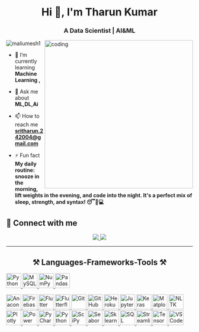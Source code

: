 <h1 align="center">Hi 👋, I'm  Tharun Kumar</h1>
<h3 align="center">A Data Scientist | AI&ML </h3>

<image align="right" alt="coding" width="400" src="https://user-images.githubusercontent.com/55389276/140866485-8fb1c876-9a8f-4d6a-98dc-08c4981eaf70.gif">
<p align="left"> <img src="https://komarev.com/ghpvc/?username=maliumesh1&label=Profile%20views&color=0e75b6&style=flat" alt="maliumesh1" /> </p>

- 🌱 I’m currently learning **Machine Learning ,**

- 💬 Ask me about **ML,DL,Ai**

- 📫 How to reach me **sritharun.242004@gmail.com**

- ⚡ Fun fact **My daily routine: snooze in the morning, lift weights in the evening, and code into the night. It's a perfect mix of sleep, strength, and syntax! 😴💪💻**

## 🤝 Connect with me
</div>
 
<div align="center"> 
  <a href="mailto:sritharun.242004@gmail.com">
    <img src="https://img.shields.io/badge/Gmail-333333?style=for-the-badge&logo=gmail&logoColor=red" />
  </a>
  <a href="https://www.linkedin.com/in/tharunkumarl" target="_blank">
    <img src="https://img.shields.io/badge/LinkedIn-0077B5?style=for-the-badge&logo=linkedin&logoColor=white" target="_blank" />
  </a>
</div>
<hr/>
 
<h2 align="center">⚒️ Languages-Frameworks-Tools ⚒️</h2>
 </a>
  <a href="https://www.python.org/" target="_blank" rel="noreferrer">
    <img src="https://img.icons8.com/color/48/python--v1.png" alt="Python" width="40" height="40"/>
  </a>
  <a href="https://www.mysql.com/" target="_blank" rel="noreferrer">
    <img src="https://img.icons8.com/?size=100&id=UFXRpPFebwa2&format=png&color=000000" alt="MySQL" width="40" height="40"/>
  </a>
  <a href="https://numpy.org/" target="_blank" rel="noreferrer">
    <img src="https://img.icons8.com/color/48/numpy.png" alt="NumPy" width="40" height="40"/>
    </a>
  <a href="https://pandas.pydata.org/" target="_blank" rel="noreferrer">
    <img src="https://img.icons8.com/color/48/pandas.png" alt="Pandas" width="40" height="40"/>

<p align="left">
  <a href="https://www.anaconda.com/" target="_blank" rel="noreferrer">
    <img src="URL_to_Anaconda_logo.png" alt="Anaconda" width="40" height="40"/>
  </a>
  <a href="https://firebase.google.com/" target="_blank" rel="noreferrer">
    <img src="URL_to_firebase.png" alt="Firebase" width="40" height="40"/>
  </a>
  <a href="https://flutter.dev/" target="_blank" rel="noreferrer">
    <img src="URL_to_flutterf.png" alt="Flutter" width="40" height="40"/>
  </a>
  <a href="https://flutterflow.io/" target="_blank" rel="noreferrer">
    <img src="URL_to_Flutterflow_Logo.webp" alt="Flutterflow" width="40" height="40"/>
  </a>
  <a href="https://git-scm.com/" target="_blank" rel="noreferrer">
    <img src="URL_to_Git_Logo.png" alt="Git" width="40" height="40"/>
  </a>
  <a href="https://github.com/" target="_blank" rel="noreferrer">
    <img src="URL_to_Github_logo.png" alt="GitHub" width="40" height="40"/>
  </a>
  <a href="https://www.heroku.com/" target="_blank" rel="noreferrer">
    <img src="URL_to_heruko.png" alt="Heroku" width="40" height="40"/>
  </a>
  <a href="https://jupyter.org/" target="_blank" rel="noreferrer">
    <img src="URL_to_Jupyter_logo.png" alt="Jupyter" width="40" height="40"/>
  </a>
  <a href="https://keras.io/" target="_blank" rel="noreferrer">
    <img src="URL_to_Keras_logo.png" alt="Keras" width="40" height="40"/>
  </a>
  <a href="https://matplotlib.org/" target="_blank" rel="noreferrer">
    <img src="https://media.licdn.com/dms/image/D4D12AQGcGmAd9Cqraw/article-cover_image-shrink_600_2000/0/1688537312933?e=2147483647&v=beta&t=p7C9OMCJl8NmJdRyb_b-rfwK2iwgy87BfWPYVkHtyHQ" alt="Matplotlib" width="40" height="40"/>

  </a>
  <a href="https://www.nltk.org/" target="_blank" rel="noreferrer">
    <img src="URL_to_Nltk_logo.png" alt="NLTK" width="40" height="40"/>
  </a>
  

  </a>
  <a href="https://plotly.com/" target="_blank" rel="noreferrer">
    <img src="URL_to_Plotly_logo.png" alt="Plotly" width="40" height="40"/>
  </a>
  <a href="https://powerbi.microsoft.com/" target="_blank" rel="noreferrer">
    <img src="URL_to_Power_BI_logo.png" alt="Power BI" width="40" height="40"/>
  </a>
  <a href="https://www.jetbrains.com/pycharm/" target="_blank" rel="noreferrer">
    <img src="URL_to_PyCharm_logo.png" alt="PyCharm" width="40" height="40"/>
  </a>
  <a href="https://www.python.org/" target="_blank" rel="noreferrer">
    <img src="https://img.icons8.com/color/48/python--v1.png" alt="Python" width="40" height="40"/>
  </a>
  <a href="https://scipy.org/" target="_blank" rel="noreferrer">
    <img src="URL_to_Scipy_logo.png" alt="SciPy" width="40" height="40"/>
  </a>
  <a href="https://seaborn.pydata.org/" target="_blank" rel="noreferrer">
    <img src="URL_to_Seaborn_logo.png" alt="Seaborn" width="40" height="40"/>
  </a>
  <a href="https://scikit-learn.org/" target="_blank" rel="noreferrer">
    <img src="URL_to_Sklearn_logo.png" alt="Sklearn" width="40" height="40"/>
  </a>
  <a href="https://www.microsoft.com/sql-server" target="_blank" rel="noreferrer">
    <img src="URL_to_SQL_logo.png" alt="SQL" width="40" height="40"/>
  </a>
  <a href="https://streamlit.io/" target="_blank" rel="noreferrer">
    <img src="URL_to_Streamlit_logo.png" alt="Streamlit" width="40" height="40"/>
  </a>
  <a href="https://www.tensorflow.org/" target="_blank" rel="noreferrer">
    <img src="URL_to_TensorFlow_logo.png" alt="TensorFlow" width="40" height="40"/>
  </a>
  <a href="https://code.visualstudio.com/" target="_blank" rel="noreferrer">
    <img src="URL_to_Vscode_logo.png" alt="VSCode" width="40" height="40"/>
  </a>
</p>
